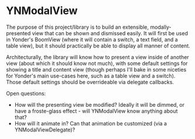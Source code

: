 # YNModalView

The purpose of this project/library is to build an extensible, modally-presented view that can be shown and dismissed easily. It will first be used in Yonder's BoomView (where it will contain a switch, a text field, and a table view), but it should practically be able to display all manner of content. 

Architecturally, the library will know how to present a view inside of another view (about which it should know not much), with some default settings for showing a title and content view (though perhaps I'll bake in some niceties for Yonder's main use-cases here, such as a table view and a switch). Those default settings should be overrideable via delegate callbacks. 

Open questions: 
* How will the presenting view be modified? Ideally it will be dimmed, or have a froste-glass effect - will YNModalView know anything about that? 
* How will it animate in? Can that animation be customized (via a YNModalViewDelegate)? 